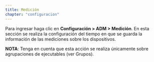 ```yaml
---
title: Medición
chapter: "configuracion"
---
```


Para ingresar haga clic en **Configuración &gt; ADM &gt; Medición**. En esta sección se realiza la configuración del tiempo en que se guarda la información de las mediciones sobre los dispositivos.

**NOTA**: Tenga en cuenta que esta acción se realiza únicamente sobre agrupaciones de ejecutables (ver Grupos).

